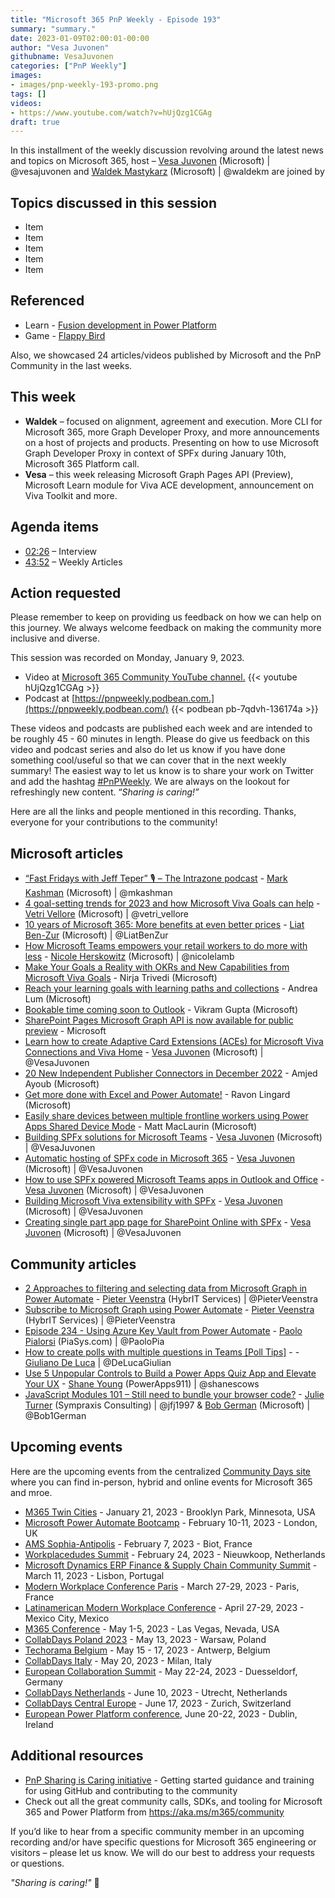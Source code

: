```yaml
---
title: "Microsoft 365 PnP Weekly - Episode 193"
summary: "summary."
date: 2023-01-09T02:00:01-00:00
author: "Vesa Juvonen"
githubname: VesaJuvonen
categories: ["PnP Weekly"]
images:
- images/pnp-weekly-193-promo.png
tags: []
videos:
- https://www.youtube.com/watch?v=hUjQzg1CGAg
draft: true
---
```

 
In this installment of the weekly discussion revolving around the latest news and topics on Microsoft 365, host – [Vesa Juvonen](http://twitter.com/vesajuvonen) (Microsoft) \| @vesajuvonen and [Waldek Mastykarz](http://twitter.com/waldekm) (Microsoft) \| @waldekm are joined by 

## Topics discussed in this session

* Item
* Item
* Item
* Item
* Item

## Referenced

* Learn - [Fusion development in Power Platform](https://learn.microsoft.com/power-platform/developer/fusion-development)
* Game - [Flappy Bird](https://flappybird.io/)

Also, we showcased 24 articles/videos published by Microsoft and the PnP Community in the last weeks.

## This week

* **Waldek** – focused on alignment, agreement and execution. More CLI for Microsoft 365, more Graph Developer Proxy, and more announcements on a host of projects and products. Presenting on how to use Microsoft Graph Developer Proxy in context of SPFx during January 10th, Microsoft 365 Platform call.
* **Vesa** – this week releasing Microsoft Graph Pages API (Preview), Microsoft Learn module for Viva ACE development, announcement on Viva Toolkit and more.

## Agenda items

* [02:26](https://youtu.be/hUjQzg1CGAg?t=146) – Interview
* [43:52](https://youtu.be/hUjQzg1CGAg?t=2632) – Weekly Articles

## Action requested

Please remember to keep on providing us feedback on how we can help on this journey. We always welcome feedback on making the community more inclusive and diverse.

This session was recorded on Monday, January 9, 2023.

*   Video at [Microsoft 365 Community YouTube channel.](https://aka.ms/m365pnp-videos)
    {{< youtube hUjQzg1CGAg >}}
*   Podcast at [https://pnpweekly.podbean.com.](https://pnpweekly.podbean.com/) 
    {{< podbean pb-7qdvh-136174a >}}   

These videos and podcasts are published each week and are intended to be roughly 45 - 60 minutes in length.  Please do give us feedback on this video and podcast series and also do let us know if you have done something cool/useful so that we can cover that in the next weekly summary! The easiest way to let us know is to share your work on Twitter and add the hashtag [#PnPWeekly](https://twitter.com/search?q=%23pnpweekly). We are always on the lookout for refreshingly new content. “_Sharing is caring!”_ 

Here are all the links and people mentioned in this recording. Thanks, everyone for your contributions to the community!

## Microsoft articles

* [“Fast Fridays with Jeff Teper” 🎙 – The Intrazone podcast](https://techcommunity.microsoft.com/t5/microsoft-sharepoint-blog/fast-fridays-with-jeff-teper-the-intrazone-podcast/ba-p/3707656) - [Mark Kashman](https://twitter.com/mkashman) (Microsoft) | @mkashman
* [4 goal-setting trends for 2023 and how Microsoft Viva Goals can help](https://www.microsoft.com/en-us/microsoft-365/blog/2023/01/13/4-goal-setting-trends-for-2023-and-how-microsoft-viva-goals-can-help/) - [Vetri Vellore](https://twitter.com/vetri_vellore) (Microsoft) | @vetri_vellore
* [10 years of Microsoft 365: More benefits at even better prices](https://www.microsoft.com/en-us/microsoft-365/blog/2023/01/11/10-years-of-microsoft-365-more-benefits-at-even-better-prices/) - [Liat Ben-Zur](https://twitter.com/LiatBenZur) (Microsoft) | @LiatBenZur
* [How Microsoft Teams empowers your retail workers to do more with less](https://www.microsoft.com/en-us/microsoft-365/blog/2023/01/10/how-microsoft-teams-empowers-your-retail-workers-to-do-more-with-less/) - [Nicole Herskowitz](https://twitter.com/nicolelamb) (Microsoft) | @nicolelamb
* [Make Your Goals a Reality with OKRs and New Capabilities from Microsoft Viva Goals](https://techcommunity.microsoft.com/t5/microsoft-viva-blog/make-your-goals-a-reality-with-okrs-and-new-capabilities-from/ba-p/3711899) - Nirja Trivedi (Microsoft)
* [Reach your learning goals with learning paths and collections](https://techcommunity.microsoft.com/t5/microsoft-viva-blog/reach-your-learning-goals-with-learning-paths-and-collections/ba-p/3710763) - Andrea Lum (Microsoft)
* [Bookable time coming soon to Outlook](https://techcommunity.microsoft.com/t5/microsoft-365-blog/bookable-time-coming-soon-to-outlook/ba-p/3712728) - Vikram Gupta (Microsoft)
* [SharePoint Pages Microsoft Graph API is now available for public preview](https://devblogs.microsoft.com/microsoft365dev/sharepoint-pages-microsoft-graph-api-is-now-available-for-public-preview/) - Microsoft
* [Learn how to create Adaptive Card Extensions (ACEs) for Microsoft Viva Connections and Viva Home](https://devblogs.microsoft.com/microsoft365dev/learn-how-to-create-adaptive-card-extensions-aces-for-microsoft-viva-connections-and-viva-home/) - [Vesa Juvonen](ttps://twitter.com/VesaJuvonen) (Microsoft) | @VesaJuvonen
* [20 New Independent Publisher Connectors in December 2022](https://powerautomate.microsoft.com/en-us/blog/20-new-independent-publisher-connectors-in-december-2022/) - Amjed Ayoub (Microsoft)
* [Get more done with Excel and Power Automate!](https://powerautomate.microsoft.com/en-us/blog/do-more-in-excel-with-power-automate/) - Ravon Lingard (Microsoft)
* [Easily share devices between multiple frontline workers using Power Apps Shared Device Mode](https://powerapps.microsoft.com/en-us/blog/easily-share-devices-between-multiple-frontline-workers-using-power-apps-shared-device-mode/) - Matt MacLaurin (Microsoft)
* [Building SPFx solutions for Microsoft Teams](https://pnp.github.io/blog/post/spfx-06-spfx-for-teams/) - [Vesa Juvonen](ttps://twitter.com/VesaJuvonen) (Microsoft) | @VesaJuvonen
* [Automatic hosting of SPFx code in Microsoft 365](https://pnp.github.io/blog/post/spfx-07-automatic-hosting-spfx-solutions/) - [Vesa Juvonen](ttps://twitter.com/VesaJuvonen) (Microsoft) | @VesaJuvonen
* [How to use SPFx powered Microsoft Teams apps in Outlook and Office](https://pnp.github.io/blog/post/spfx-08-spfx-powered-teams-solutions-outlook-office/) - [Vesa Juvonen](ttps://twitter.com/VesaJuvonen) (Microsoft) | @VesaJuvonen
* [Building Microsoft Viva extensibility with SPFx](https://pnp.github.io/blog/post/spfx-09-building-microsoft-viva-extensibility-spfx/) - [Vesa Juvonen](ttps://twitter.com/VesaJuvonen) (Microsoft) | @VesaJuvonen
* [Creating single part app page for SharePoint Online with SPFx](https://pnp.github.io/blog/post/spfx-10-single-part-app-pages/) - [Vesa Juvonen](ttps://twitter.com/VesaJuvonen) (Microsoft) | @VesaJuvonen

## Community articles

* [2 Approaches to filtering and selecting data from Microsoft Graph in Power Automate](https://sharepains.com/2023/01/13/filter-select-graph-power-automate/) - [Pieter Veenstra](https://twitter.com/PieterVeenstra) (HybrIT Services) | @PieterVeenstra
* [Subscribe to Microsoft Graph using Power Automate](https://sharepains.com/2023/01/12/subscribe-microsoft-graph-power-automate/) - [Pieter Veenstra](https://twitter.com/PieterVeenstra) (HybrIT Services) | @PieterVeenstra
* [Episode 234 - Using Azure Key Vault from Power Automate](https://www.youtube.com/watch?v=JQoFMHS3GNA) - [Paolo Pialorsi](https://twitter.com/PaoloPia) (PiaSys.com) | @PaoloPia
* [How to create polls with multiple questions in Teams [Poll Tips]](https://www.youtube.com/watch?v=ESTmJ2Q2L4w) - - [Giuliano De Luca](https://twitter.com/DeLucaGiulian) | @DeLucaGiulian
* [Use 5 Unpopular Controls to Build a Power Apps Quiz App and Elevate Your UX](https://www.youtube.com/watch?v=MziQUOE3jNc) - [Shane Young](https://twitter.com/ShanesCows) (PowerApps911) | @shanescows
* [JavaScript Modules 101 – Still need to bundle your browser code?](https://www.youtube.com/watch?v=d-0uCi61rtg) - [Julie Turner](https://twitter.com/jfj1997) (Sympraxis Consulting) | @jfj1997 & [Bob German](https://twitter.com/Bob1German) (Microsoft) | @Bob1German

## Upcoming events

Here are the upcoming events from the centralized [Community Days site](https://communitydays.org/events?when=upcoming) where you can find in-person, hybrid and online events for Microsoft 365 and mroe.

* [M365 Twin Cities](https://www.communitydays.org/event/2023-01-21/m365-twin-cities) - January 21, 2023 - Brooklyn Park, Minnesota, USA
* [Microsoft Power Automate Bootcamp](https://events.powercommunity.com/microsoft-power-automate-bootcamp-2023/) - February 10-11, 2023 - London, UK
* [AMS Sophia-Antipolis](https://www.communitydays.org/event/2023-02-07/ams-sophia-antipolis) - February 7, 2023 - Biot, France
* [Workplacedudes Summit](https://www.communitydays.org/event/2023-02-24/workplacedudes-summit) - February 24, 2023 - Nieuwkoop, Netherlands
* [Microsoft Dynamics ERP Finance & Supply Chain Community Summit](https://www.communitydays.org/event/2023-03-11/dynamics-365-finance-and-supply-chain-summit) - March 11, 2023 - Lisbon, Portugal
* [Modern Workplace Conference Paris](https://modern-workplace.pro/) - March 27-29, 2023 - Paris, France
* [Latinamerican Modern Workplace Conference](https://www.communitydays.org/event/2023-04-27/get-cslatam-conference-2023) - April 27-29, 2023 - Mexico City, Mexico
* [M365 Conference](https://m365conf.com/#!/) - May 1-5, 2023 - Las Vegas, Nevada, USA
* [CollabDays Poland 2023](https://www.communitydays.org/event/2023-05-13/collabdays-poland-2023) - May 13, 2023 - Warsaw, Poland
* [Techorama Belgium](https://www.techorama.be/) - May 15 - 17, 2023 - Antwerp, Belgium
* [CollabDays Italy](https://www.collabdays.org/2023-italy/) - May 20, 2023 - Milan, Italy
* [European Collaboration Summit](https://www.collabsummit.eu/) - May 22-24, 2023 - Duesseldorf, Germany
* [CollabDays Netherlands](https://www.communitydays.org/event/2023-06-10/collabdays-netherlands-2023) - June 10, 2023 - Utrecht, Netherlands
* [CollabDays Central Europe](https://www.collabdays.org/2023-ce/) - June 17, 2023 - Zurich, Switzerland
* [European Power Platform conference](https://www.sharepointeurope.com/european-power-platform-conference/), June 20-22, 2023 - Dublin, Ireland

## Additional resources

* [PnP Sharing is Caring initiative](https://aka.ms/sharing-is-caring) - Getting started guidance and training for using GitHub and contributing to the community
* Check out all the great community calls, SDKs, and tooling for Microsoft 365 and Power Platform from <https://aka.ms/m365/community>

If you’d like to hear from a specific community member in an upcoming recording and/or have specific questions for Microsoft 365 engineering or visitors – please let us know. We will do our best to address your requests or questions.

_"Sharing is caring!"_ 🧡

